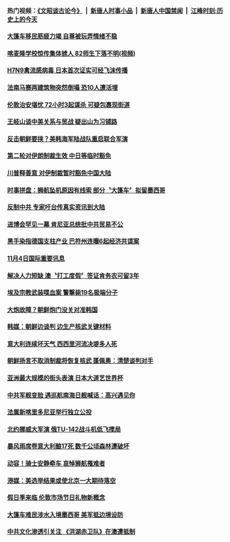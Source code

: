 #### 热门视频：[《文昭谈古论今》](https://github.com/gfw-breaker/wenzhao/blob/master/README.md?t=11061233) &nbsp;|&nbsp; [新唐人时事小品](https://github.com/gfw-breaker/ntdtv-comedy/blob/master/README.md?t=11061233) &nbsp;|&nbsp; [新唐人中国禁闻](https://github.com/gfw-breaker/ntdtv-news/blob/master/README.md?t=11061233) &nbsp;|&nbsp; [江峰时刻:历史上的今天](https://github.com/gfw-breaker/today-in-history/blob/master/README.md?t=11061233) 

#### [大篷车移民筋疲力竭 自尊被玩弄情绪不稳](../pages/news202/a1398222.md?t=11061233) 

#### [喀麦隆学校惊传集体掳人 82师生下落不明(视频)](../pages/news202/a1398227.md?t=11061233) 

#### [H7N9禽流感病毒 日本首次证实可经飞沫传播](../pages/news202/a1398207.md?t=11061233) 

#### [法南马赛两建筑物突然倒塌 恐10人遭活埋](../pages/news202/a1398223.md?t=11061233) 

#### [伦敦治安堪忧 72小时3起谋杀 可疑包裹现街道](../pages/news202/a1398221.md?t=11061233) 

#### [王岐山谈中美关系与贸战  疑出山为习铺路﻿](../pages/news202/a1398219.md?t=11061233) 

#### [反击朝鲜要挟？美韩海军陆战队重启联合军演](../pages/news202/a1398191.md?t=11061233) 

#### [第二轮对伊朗制裁生效 中日等临时豁免](../pages/news202/a1398162.md?t=11061233) 


#### [川普释善意 对伊制裁暂时豁免中国大陆](../pages/news202/a1398157.md?t=11061233) 

#### [时事拼盘：狮航坠机原因有线索 部分〝大篷车〞拟留墨西哥](../pages/news202/a1398160.md?t=11061233) 

#### [反制中共 专家吁台传真实资讯到大陆](../pages/news202/a1398154.md?t=11061233) 

#### [进博会罕见一幕 肯尼亚总统批中共贸易不公](../pages/news202/a1398143.md?t=11061233) 


#### [黑手染指德国支柱产业 巴符州连曝6起经济共谍案](../pages/news202/a1398135.md?t=11061233) 


#### [11月4日国际重要讯息](../pages/news202/a1398099.md?t=11061233) 

#### [解决人力短缺 澳〝打工度假〞签证肯务农可留3年](../pages/news202/a1398103.md?t=11061233) 

#### [埃及宗教武装喋血案 警撃毙19名极端分子](../pages/news202/a1398094.md?t=11061233) 

#### [大炮故障？朝鲜炮门没关对准韩国](../pages/news202/a1398088.md?t=11061233) 

#### [韩媒：朝鲜边谈判 边生产核武关键材料](../pages/news202/a1398075.md?t=11061233) 

#### [意大利连续坏天气 西西里河流决堤多人死](../pages/news202/a1398036.md?t=11061233) 

#### [朝鲜扬言不取消制裁将恢复核武 蓬佩奥：清楚谈判对手](../pages/news202/a1398064.md?t=11061233) 


#### [亚洲最大规模的街头表演 日本大道艺世界杯](../pages/news202/a1398046.md?t=11061233) 

#### [中共军舰变脸 遇巡航南海日舰喊话：高兴遇见你](../pages/news202/a1398042.md?t=11061233) 


#### [法属新喀里多尼亚举行独立公投](../pages/news202/a1398034.md?t=11061233) 

#### [北约挪威大军演 俄TU-142战斗机低飞搅局](../pages/news202/a1398008.md?t=11061233) 

#### [暴风雨席卷意大利酿17死 数千公顷森林遭破坏](../pages/news202/a1398002.md?t=11061233) 

#### [动容！骑士安静牵车 哀悼狮航罹难者](../pages/news202/a1397998.md?t=11061233) 

#### [港媒：美选举结果或使北京一大期待落空](../pages/news202/a1397994.md?t=11061233) 

#### [假日季来临 伦敦市场节日礼物新概念](../pages/news202/a1397979.md?t=11061233) 

#### [大篷车难民涉水入境墨西哥 美军抵边境设防](../pages/news202/a1397972.md?t=11061233) 

#### [中共文化渗透引关注 《洪湖赤卫队》在澳遭抵制](../pages/news202/a1397989.md?t=11061233) 

